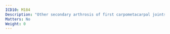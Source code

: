 ```yaml
---
ICD10: M184
Description: "Other secondary arthrosis of first carpometacarpal joints, bilateral"
Matters: No
Weight: 0
---
```



